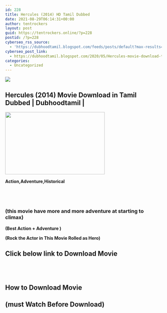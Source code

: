 ```yaml
---
id: 228
title: Hercules (2014) HD Tamil Dubbed
date: 2021-08-29T06:14:31+00:00
author: tentrockers
layout: post
guid: https://tentrockers.online/?p=228
postid: /?p=228
cyberseo_rss_source:
  - 'https://dubhoodtamil.blogspot.com/feeds/posts/default?max-results=150&start-index=301'
cyberseo_post_link:
  - https://dubhoodtamil.blogspot.com/2020/05/Hercules-movie-download-tamil-dubbed.html
categories:
  - Uncategorized
---
```

<div class="media_block">
  <img src="https://1.bp.blogspot.com/-GjqjZ0lLE9M/Xq-wMgvnghI/AAAAAAAABBc/pMtMudeBDDAve7kaB8-FsK9lY7Q524M2QCNcBGAsYHQ/s72-c/wp1829475-hercules-wallpapers.jpg" class="media_thumbnail" />
</div>

<div dir="ltr" trbidi="on" readability="11.198369565217">
  <h2>
    <span>Hercules (2014) Movie Download in Tamil Dubbed | Dubhoodtamil |</span>
  </h2>
  
  <div class="separator">
    <a href="https://1.bp.blogspot.com/-GjqjZ0lLE9M/Xq-wMgvnghI/AAAAAAAABBc/pMtMudeBDDAve7kaB8-FsK9lY7Q524M2QCNcBGAsYHQ/s1600/wp1829475-hercules-wallpapers.jpg" imageanchor="1"><img loading="lazy" border="0" data-original-height="1000" data-original-width="1600" height="200" src="https://1.bp.blogspot.com/-GjqjZ0lLE9M/Xq-wMgvnghI/AAAAAAAABBc/pMtMudeBDDAve7kaB8-FsK9lY7Q524M2QCNcBGAsYHQ/s320/wp1829475-hercules-wallpapers.jpg" width="320" /></a>
  </div>
  
  <p>
    <span><b>Action,Adventure,Historical</b></span>
  </p>
  
  <h2>
    <span><b><br /></b></span>
  </h2>
  
  <h3>
    <span><b>(this movie have more and more adventure at starting to climax)</b></span>
  </h3>
  
  <p>
    <span><b>(Best Action + Adventure )</b></span>
  </p>
  
  <p>
    <span><b>(Rock the Actor in This Movie Rolled as Hero)</b></span>
  </p>
  
  <h2>
    <span>Click below link to Download Movie</span>
  </h2>
  
  <h2>
    <br />
  </h2>
  
  <h2>
    <span>How to Download Movie</span>
  </h2>
  
  <h2>
    <span>(must Watch Before Download)</span>
  </h2>
  
  <p>
  </p>
  
  <h2>
    <span><span id="goog_1546047804"></span><span id="goog_1546047805"></span><br /></span>
  </h2></p>
</div>